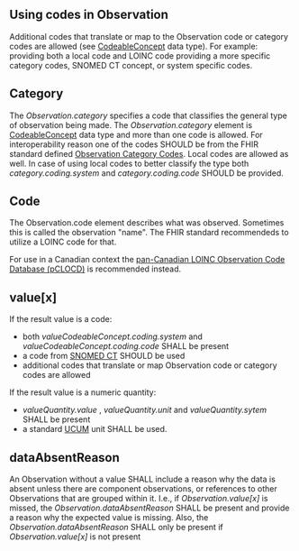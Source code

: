 ## Using codes in Observation
Additional codes that translate or map to the Observation code or category codes are allowed (see [CodeableConcept](http://hl7.org/fhir/R4/datatypes.html#CodeableConcept) data type). 
For example: providing both a local code and LOINC code providing a more specific category codes, SNOMED CT concept, or system specific codes.

## Category
The _Observation.category_ specifies a code that classifies the general type of observation being made. The _Observation.category_ element is [CodeableConcept](http://hl7.org/fhir/R4/datatypes.html#CodeableConcept) data type and more than one code is allowed.
For interoperability reason one of the codes SHOULD be from the FHIR standard defined [Observation Category Codes](https://www.hl7.org/fhir/valueset-observation-category.html).
Local codes are allowed as well. In case of using local codes to better classify the type both _category.coding.system_ and _category.coding.code_ SHOULD be provided.

## Code
The Observation.code element describes what was observed. Sometimes this is called the observation "name".
The FHIR standard recommendeds to utilize a LOINC code for that. 

For use in a Canadian context the [pan-Canadian LOINC Observation Code Database (pCLOCD)](https://infocentral.infoway-inforoute.ca/en/standards/canadian/pclocd-loinc) is recommended instead.

## value[x]
If the result value is a code:
* both _valueCodeableConcept.coding.system_ and _valueCodeableConcept.coding.code_ SHALL be present
* a code from [SNOMED CT](http://www.snomed.org) SHOULD be used
* additional codes that translate or map Observation code or category codes are allowed

If the result value is a numeric quantity:
* _valueQuantity.value_ , _valueQuantity.unit_ and _valueQuantity.sytem_ SHALL be present
* a standard [UCUM](http://unitsofmeasure.org) unit SHALL be used.
          
## dataAbsentReason
An Observation without a value SHALL include a reason why the data is absent unless there are component observations, or references to other Observations that are grouped within it.
I.e., if _Observation.value[x]_ is missed, the _Observation.dataAbsentReason_ SHALL be present and provide a reason why the expected value is missing.
Also, the _Observation.dataAbsentReason_ SHALL only be present if _Observation.value[x]_ is not present
